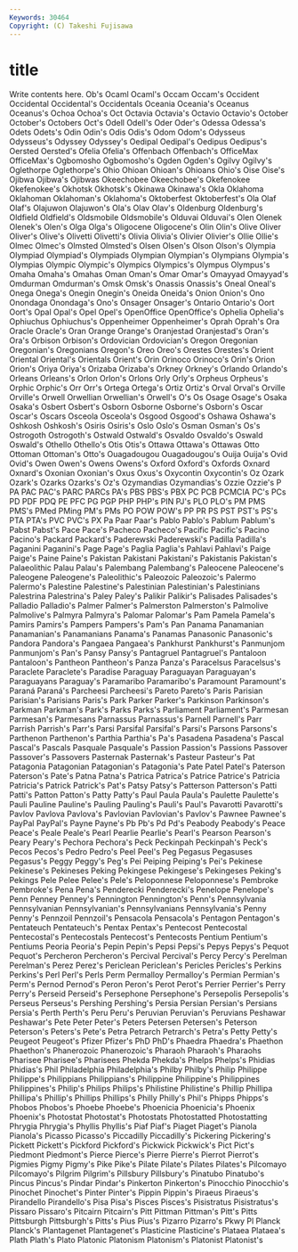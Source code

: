 ```yaml
---
Keywords: 30464 
Copyright: (C) Takeshi Fujisawa
---
```


# title

Write contents here.
 Ob's Ocaml Ocaml's Occam Occam's Occident Occidental
Occidental's Occidentals Oceania Oceania's Oceanus Oceanus's Ochoa Ochoa's Oct Octavia
Octavia's Octavio Octavio's October October's Octobers Oct's Odell Odell's Oder
Oder's Odessa Odessa's Odets Odets's Odin Odin's Odis Odis's Odom
Odom's Odysseus Odysseus's Odyssey Odyssey's Oedipal Oedipal's Oedipus Oedipus's Oersted
Oersted's Ofelia Ofelia's Offenbach Offenbach's OfficeMax OfficeMax's Ogbomosho Ogbomosho's Ogden
Ogden's Ogilvy Ogilvy's Oglethorpe Oglethorpe's Ohio Ohioan Ohioan's Ohioans Ohio's
Oise Oise's Ojibwa Ojibwa's Ojibwas Okeechobee Okeechobee's Okefenokee Okefenokee's Okhotsk
Okhotsk's Okinawa Okinawa's Okla Oklahoma Oklahoman Oklahoman's Oklahoma's Oktoberfest Oktoberfest's
Ola Olaf Olaf's Olajuwon Olajuwon's Ola's Olav Olav's Oldenburg Oldenburg's
Oldfield Oldfield's Oldsmobile Oldsmobile's Olduvai Olduvai's Olen Olenek Olenek's Olen's
Olga Olga's Oligocene Oligocene's Olin Olin's Olive Oliver Oliver's Olive's
Olivetti Olivetti's Olivia Olivia's Olivier Olivier's Ollie Ollie's Olmec Olmec's
Olmsted Olmsted's Olsen Olsen's Olson Olson's Olympia Olympiad Olympiad's Olympiads
Olympian Olympian's Olympians Olympia's Olympias Olympic Olympic's Olympics Olympics's Olympus
Olympus's Omaha Omaha's Omahas Oman Oman's Omar Omar's Omayyad Omayyad's
Omdurman Omdurman's Omsk Omsk's Onassis Onassis's Oneal Oneal's Onega Onega's
Onegin Onegin's Oneida Oneida's Onion Onion's Ono Onondaga Onondaga's Ono's
Onsager Onsager's Ontario Ontario's Oort Oort's Opal Opal's Opel Opel's
OpenOffice OpenOffice's Ophelia Ophelia's Ophiuchus Ophiuchus's Oppenheimer Oppenheimer's Oprah Oprah's
Ora Oracle Oracle's Oran Orange Orange's Oranjestad Oranjestad's Oran's Ora's
Orbison Orbison's Ordovician Ordovician's Oregon Oregonian Oregonian's Oregonians Oregon's Oreo
Oreo's Orestes Orestes's Orient Oriental Oriental's Orientals Orient's Orin Orinoco
Orinoco's Orin's Orion Orion's Oriya Oriya's Orizaba Orizaba's Orkney Orkney's
Orlando Orlando's Orleans Orleans's Orlon Orlon's Orlons Orly Orly's Orpheus
Orpheus's Orphic Orphic's Orr Orr's Ortega Ortega's Ortiz Ortiz's Orval
Orval's Orville Orville's Orwell Orwellian Orwellian's Orwell's O's Os Osage
Osage's Osaka Osaka's Osbert Osbert's Osborn Osborne Osborne's Osborn's Oscar
Oscar's Oscars Osceola Osceola's Osgood Osgood's Oshawa Oshawa's Oshkosh Oshkosh's
Osiris Osiris's Oslo Oslo's Osman Osman's Os's Ostrogoth Ostrogoth's Ostwald
Ostwald's Osvaldo Osvaldo's Oswald Oswald's Othello Othello's Otis Otis's Ottawa
Ottawa's Ottawas Otto Ottoman Ottoman's Otto's Ouagadougou Ouagadougou's Ouija Ouija's
Ovid Ovid's Owen Owen's Owens Owens's Oxford Oxford's Oxfords Oxnard
Oxnard's Oxonian Oxonian's Oxus Oxus's Oxycontin Oxycontin's Oz Ozark Ozark's
Ozarks Ozarks's Oz's Ozymandias Ozymandias's Ozzie Ozzie's P PA PAC
PAC's PARC PARCs PA's PBS PBS's PBX PC PCB PCMCIA
PC's PCs PD PDF PDQ PE PFC PG PGP PHP
PHP's PIN PJ's PLO PLO's PM PMS PMS's PMed PMing
PM's PMs PO POW POW's PP PR PS PST PST's
PS's PTA PTA's PVC PVC's PX Pa Paar Paar's Pablo
Pablo's Pablum Pablum's Pabst Pabst's Pace Pace's Pacheco Pacheco's Pacific
Pacific's Pacino Pacino's Packard Packard's Paderewski Paderewski's Padilla Padilla's Paganini
Paganini's Page Page's Paglia Paglia's Pahlavi Pahlavi's Paige Paige's Paine
Paine's Pakistan Pakistani Pakistani's Pakistanis Pakistan's Palaeolithic Palau Palau's Palembang
Palembang's Paleocene Paleocene's Paleogene Paleogene's Paleolithic's Paleozoic Paleozoic's Palermo Palermo's
Palestine Palestine's Palestinian Palestinian's Palestinians Palestrina Palestrina's Paley Paley's Palikir
Palikir's Palisades Palisades's Palladio Palladio's Palmer Palmer's Palmerston Palmerston's Palmolive
Palmolive's Palmyra Palmyra's Palomar Palomar's Pam Pamela Pamela's Pamirs Pamirs's
Pampers Pampers's Pam's Pan Panama Panamanian Panamanian's Panamanians Panama's Panamas
Panasonic Panasonic's Pandora Pandora's Pangaea Pangaea's Pankhurst Pankhurst's Panmunjom Panmunjom's
Pan's Pansy Pansy's Pantagruel Pantagruel's Pantaloon Pantaloon's Pantheon Pantheon's Panza
Panza's Paracelsus Paracelsus's Paraclete Paraclete's Paradise Paraguay Paraguayan Paraguayan's Paraguayans
Paraguay's Paramaribo Paramaribo's Paramount Paramount's Paraná Paraná's Parcheesi Parcheesi's Pareto
Pareto's Paris Parisian Parisian's Parisians Paris's Park Parker Parker's Parkinson
Parkinson's Parkman Parkman's Park's Parks Parks's Parliament Parliament's Parmesan Parmesan's
Parmesans Parnassus Parnassus's Parnell Parnell's Parr Parrish Parrish's Parr's Parsi
Parsifal Parsifal's Parsi's Parsons Parsons's Parthenon Parthenon's Parthia Parthia's Pa's
Pasadena Pasadena's Pascal Pascal's Pascals Pasquale Pasquale's Passion Passion's Passions
Passover Passover's Passovers Pasternak Pasternak's Pasteur Pasteur's Pat Patagonia Patagonian
Patagonian's Patagonia's Pate Patel Patel's Paterson Paterson's Pate's Patna Patna's
Patrica Patrica's Patrice Patrice's Patricia Patricia's Patrick Patrick's Pat's Patsy
Patsy's Patterson Patterson's Patti Patti's Patton Patton's Patty Patty's Paul
Paula Paula's Paulette Paulette's Pauli Pauline Pauline's Pauling Pauling's Pauli's
Paul's Pavarotti Pavarotti's Pavlov Pavlova Pavlova's Pavlovian Pavlovian's Pavlov's Pawnee
Pawnee's PayPal PayPal's Payne Payne's Pb Pb's Pd Pd's Peabody
Peabody's Peace Peace's Peale Peale's Pearl Pearlie Pearlie's Pearl's Pearson
Pearson's Peary Peary's Pechora Pechora's Peck Peckinpah Peckinpah's Peck's Pecos
Pecos's Pedro Pedro's Peel Peel's Peg Pegasus Pegasuses Pegasus's Peggy
Peggy's Peg's Pei Peiping Peiping's Pei's Pekinese Pekinese's Pekineses Peking
Pekingese Pekingese's Pekingeses Peking's Pekings Pele Pelee Pelee's Pele's Peloponnese
Peloponnese's Pembroke Pembroke's Pena Pena's Penderecki Penderecki's Penelope Penelope's Penn
Penney Penney's Pennington Pennington's Penn's Pennsylvania Pennsylvanian Pennsylvanian's Pennsylvanians Pennsylvania's
Penny Penny's Pennzoil Pennzoil's Pensacola Pensacola's Pentagon Pentagon's Pentateuch Pentateuch's
Pentax Pentax's Pentecost Pentecostal Pentecostal's Pentecostals Pentecost's Pentecosts Pentium Pentium's
Pentiums Peoria Peoria's Pepin Pepin's Pepsi Pepsi's Pepys Pepys's Pequot
Pequot's Percheron Percheron's Percival Percival's Percy Percy's Perelman Perelman's Perez
Perez's Periclean Periclean's Pericles Pericles's Perkins Perkins's Perl Perl's Perls
Perm Permalloy Permalloy's Permian Permian's Perm's Pernod Pernod's Peron Peron's
Perot Perot's Perrier Perrier's Perry Perry's Perseid Perseid's Persephone Persephone's
Persepolis Persepolis's Perseus Perseus's Pershing Pershing's Persia Persian Persian's Persians
Persia's Perth Perth's Peru Peru's Peruvian Peruvian's Peruvians Peshawar Peshawar's
Pete Peter Peter's Peters Petersen Petersen's Peterson Peterson's Peters's Pete's
Petra Petrarch Petrarch's Petra's Petty Petty's Peugeot Peugeot's Pfizer Pfizer's
PhD PhD's Phaedra Phaedra's Phaethon Phaethon's Phanerozoic Phanerozoic's Pharaoh Pharaoh's
Pharaohs Pharisee Pharisee's Pharisees Phekda Phekda's Phelps Phelps's Phidias Phidias's
Phil Philadelphia Philadelphia's Philby Philby's Philip Philippe Philippe's Philippians Philippians's
Philippine Philippine's Philippines Philippines's Philip's Philips Philips's Philistine Philistine's Phillip
Phillipa Phillipa's Phillip's Phillips Phillips's Philly Philly's Phil's Phipps Phipps's
Phobos Phobos's Phoebe Phoebe's Phoenicia Phoenicia's Phoenix Phoenix's Photostat Photostat's
Photostats Photostatted Photostatting Phrygia Phrygia's Phyllis Phyllis's Piaf Piaf's Piaget
Piaget's Pianola Pianola's Picasso Picasso's Piccadilly Piccadilly's Pickering Pickering's Pickett
Pickett's Pickford Pickford's Pickwick Pickwick's Pict Pict's Piedmont Piedmont's Pierce
Pierce's Pierre Pierre's Pierrot Pierrot's Pigmies Pigmy Pigmy's Pike Pike's
Pilate Pilate's Pilates Pilates's Pilcomayo Pilcomayo's Pilgrim Pilgrim's Pillsbury Pillsbury's
Pinatubo Pinatubo's Pincus Pincus's Pindar Pindar's Pinkerton Pinkerton's Pinocchio Pinocchio's
Pinochet Pinochet's Pinter Pinter's Pippin Pippin's Piraeus Piraeus's Pirandello Pirandello's
Pisa Pisa's Pisces Pisces's Pisistratus Pisistratus's Pissaro Pissaro's Pitcairn Pitcairn's
Pitt Pittman Pittman's Pitt's Pitts Pittsburgh Pittsburgh's Pitts's Pius Pius's
Pizarro Pizarro's Pkwy Pl Planck Planck's Plantagenet Plantagenet's Plasticine Plasticine's
Plataea Plataea's Plath Plath's Plato Platonic Platonism Platonism's Platonist Platonist's
